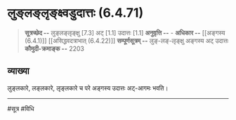 # लुङ्लङ्लृङ्क्ष्वडुदात्तः (6.4.71)
> **सूत्रच्छेद --** लुङ्लङ्लृङ्क्षु [7.3] अट् [1.1] उदात्तः [1.1]
> **अनुवृत्ति --** -
> **अधिकार --** [[अङ्गस्य (6.4.1)]] [[असिद्धवदत्राभात् (6.4.22)]]
> **सम्पूर्णसूत्रम् --** लुङ्-लङ्-लृङ्क्षु अङ्गस्य अट् उदात्तः
> **कौमुदी-क्रमाङ्क --** 2203

## व्याख्या

लुङ्लकारे, लङ्लकारे, लृङ्लकारे च परे अङ्गस्य उदात्तः अट्-आगमः भवति।

---
#सूत्र #विधि 